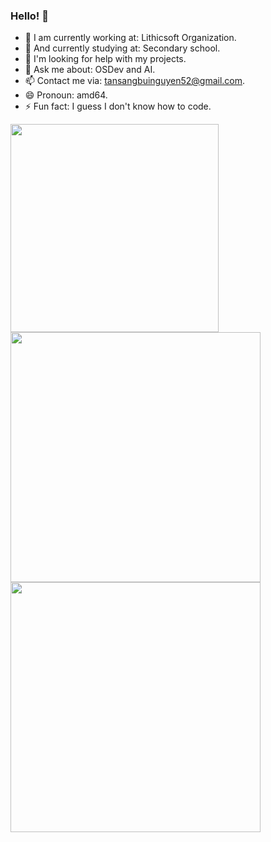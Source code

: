 ### Hello! 👋

- 🔭 I am currently working at: Lithicsoft Organization.
- 🌱 And currently studying at: Secondary school.
- 🤔 I'm looking for help with my projects.
- 💬 Ask me about: OSDev and AI.
- 📫 Contact me via: tansangbuinguyen52@gmail.com.
- 😄 Pronoun: amd64.
- ⚡ Fun fact: I guess I don't know how to code.

<a href="#">
  <img align="center" src="https://github-readme-stats.vercel.app/api/top-langs/?username=EndermanPC&layout=compact&theme=radical" width="333" />
</a>
<a href="#">
  <img align="center" src="https://github-readme-stats.vercel.app/api?username=EndermanPC&show_icons=true&theme=radical" width="400"/>
</a>

<!-- Thêm một số biểu đồ khác -->
<a href="#">
  <img align="center" src="https://github-readme-streak-stats.herokuapp.com/?user=EndermanPC&theme=radical" width="400"/>
</a>
